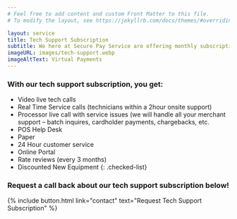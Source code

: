 ```yaml
---
# Feel free to add content and custom Front Matter to this file.
# To modify the layout, see https://jekyllrb.com/docs/themes/#overriding-theme-defaults

layout: service
title: Tech Support Subscription
subtitle: We here at Secure Pay Service are offering monthly subscription at our existing clients and abroad at $29.99 this contract will provide a full access of services provided by Secure Pay Service.
imageURL: images/tech-support.webp
imageAltText: Virtual Payments
---
```



### With our tech support subscription, you get: 

* Video live tech calls
* Real Time Service calls (technicians within a 2hour onsite support)
* Processor live call with service issues (we will handle all your merchant support – batch inquires, cardholder payments, chargebacks, etc.
* POS Help Desk
* Paper
* 24 Hour customer service
* Online Portal
* Rate reviews (every 3 months)
* Discounted New Equipment
{: .checked-list}

### Request a call back about our tech support subscription below!

{% include button.html link="contact" text="Request Tech Support Subscription" %}